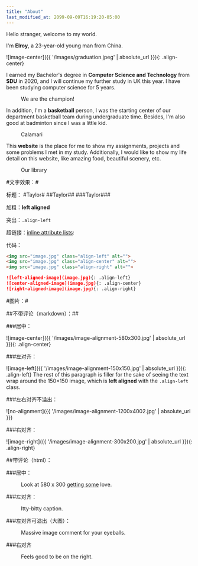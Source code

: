 ```yaml
---
title: "About"
last_modified_at: 2099-09-09T16:19:20-05:00
---
```


Hello stranger, welcome to my world.

I'm **Elroy**, a 23-year-old young man from China.

![image-center]({{ '/images/graduation.jpeg' | absolute_url }}){: .align-center}

I earned my Bachelor's degree in **Computer Science and Technology** from **SDU** in 2020, and I will continue my further study in UK this year. I have been studying computer science for 5 years.

<figure class="align-right">
  <img src="{{ '/images/basketball_champion.jpeg' | absolute_url }}" alt="">
  <figcaption class="align-center">We are the champion!</figcaption>
</figure> 

In addition, I'm a **basketball** person, I was the starting center of our department basketball team during undergraduate time. Besides, I'm also good at badminton since I was a little kid.

<figure class="align-left">
  <img src="{{ '/images/Calamari.jpeg' | absolute_url }}" alt="">
  <figcaption class="align-center">Calamari</figcaption>
</figure> 

This **website** is the place for me to show my assignments, projects and some problems I met in my study. Additionally, I would like to show my life detail on this website, like amazing food, beautiful scenery, etc.

<figure>
  <img src="{{ '/images/library.JPG' | absolute_url }}" alt="">
  <figcaption class="align-center">Our library</figcaption>
</figure> 



#文字效果：#

标题：
#Taylor#
##Taylor##
###Taylor###

加粗：**left aligned**

突出：`.align-left`

超链接：[inline attribute lists](https://kramdown.gettalong.org/syntax.html#inline-attribute-lists):

代码：

```html
<img src="image.jpg" class="align-left" alt="">
<img src="image.jpg" class="align-center" alt="">
<img src="image.jpg" class="align-right" alt="">
```

```markdown
![left-aligned-image](image.jpg){: .align-left}
![center-aligned-image](image.jpg){: .align-center}
![right-aligned-image](image.jpg){: .align-right}
```


#图片：#

##不带评论（markdown）：##

###居中：

![image-center]({{ '/images/image-alignment-580x300.jpg' | absolute_url }}){: .align-center}

###左对齐：

![image-left]({{ '/images/image-alignment-150x150.jpg' | absolute_url }}){: .align-left} The rest of this paragraph is filler for the sake of seeing the text wrap around the 150×150 image, which is **left aligned** with the `.align-left` class.

###左右对齐不溢出：

![no-alignment]({{ '/images/image-alignment-1200x4002.jpg' | absolute_url }})

###右对齐：

![image-right]({{ '/images/image-alignment-300x200.jpg' | absolute_url }}){: .align-right}

##带评论（html）：

###居中：

<figure class="align-center">
  <a href="#"><img src="{{ '/images/image-alignment-580x300.jpg' | absolute_url }}" alt=""></a>
  <figcaption>Look at 580 x 300 <a href="#">getting some</a> love.</figcaption>
</figure> 

###左对齐：

<figure style="width: 150px" class="align-left">
  <img src="{{ '/images/image-alignment-150x150.jpg' | absolute_url }}" alt="">
  <figcaption>Itty-bitty caption.</figcaption>
</figure> 

###左对齐可溢出（大图）：

<figure style="width: 1200px">
  <img src="{{ '/images/image-alignment-1200x4002.jpg' | absolute_url }}" alt="">
  <figcaption>Massive image comment for your eyeballs.</figcaption>
</figure> 

###右对齐

<figure style="width: 300px" class="align-right">
  <img src="{{ '/images/image-alignment-300x200.jpg' | absolute_url }}" alt="">
  <figcaption>Feels good to be on the right.</figcaption>
</figure> 





